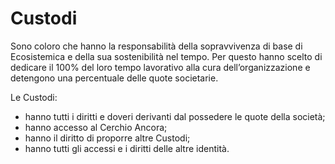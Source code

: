 # Custodi

Sono coloro che hanno la responsabilità della sopravvivenza di base di Ecosistemica e della sua sostenibilità nel tempo. Per questo hanno scelto di dedicare il 100% del loro tempo lavorativo alla cura dell’organizzazione e detengono una percentuale delle quote societarie.

Le Custodi:&#x20;

* hanno tutti i diritti e doveri derivanti dal possedere le quote della società;&#x20;
* hanno accesso al Cerchio Ancora;&#x20;
* hanno il diritto di proporre altre Custodi;&#x20;
* hanno tutti gli accessi e i diritti delle altre identità.
